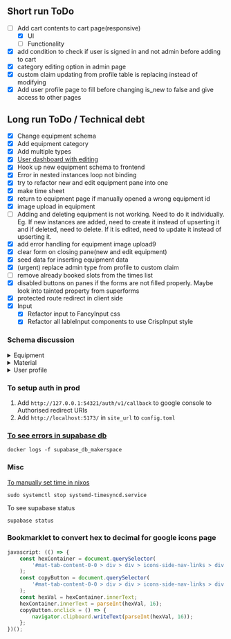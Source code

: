 ## Short run ToDo

- [ ] Add cart contents to cart page(responsive)
  - [x] UI
  - [ ] Functionality
- [x] add condition to check if user is signed in and not admin before adding to cart
- [x] category editing option in admin page
- [x] custom claim updating from profile table is replacing instead of modifying
- [x] Add user profile page to fill before changing is_new to false and give access to other pages

## Long run ToDo / Technical debt

- [x] Change equipment schema
- [x] Add equipment category
- [x] Add multiple types
- [x] [User dashboard with editing](https://supabase.com/docs/guides/getting-started/tutorials/with-sveltekit?language=ts)
- [x] Hook up new equipment schema to frontend
- [x] Error in nested instances loop not binding
- [x] try to refactor new and edit equipment pane into one
- [x] make time sheet
- [x] return to equipment page if manually opened a wrong equipment id
- [x] image upload in equipment
- [ ] Adding and deleting equipment is not working. Need to do it individually. Eg. If new instances are added, need to create it instead of upserting it and if deleted, need to delete. If it is edited, need to update it instead of upserting it.
- [x] add error handling for equipment image upload9
- [x] clear form on closing pane(new and edit equipment)
- [x] seed data for inserting equipment data
- [x] (urgent) replace admin type from profile to custom claim
- [ ] remove already booked slots from the times list
- [x] disabled buttons on panes if the forms are not filled properly. Maybe look into tainted property from superforms
- [x] protected route redirect in client side
- [x] Input
  - [x] Refactor input to FancyInput css
  - [x] Refactor all lableInput components to use CrispInput style

### Schema discussion

<details>
<summary>Equipment</summary>
For each equipment

- *Generic Name eg: 3d printer
- *make and model
- *description
- *image
- videos

For each item

- *name
- *description
- *cost
- manuals
- status: operational, down-for-maintenance, out-of-service

Equipment categories (as editable)

- 3d printer
- CNC (laser cutter)
- welding
- Hand power tools
- hand tools
- Design station
- testing eqquipment
- PCB design
- standalone Power tools
</details>

<details>
<summary>Material</summary>

Electronic repository (loanables)

- *quantity
- *make and model
- *loaned quantity
- *image
- description

Material repository (consumables)

- *name
- *quantity
- *dimensions
  - *type: length, area, volume, breadths
  - *value
  - *unit: need the list of possible units
- description
</details>

<details>
<summary>User profile</summary>
- name
- mobile
- departments
- branch
- roll num
- email
- year
- clubs they are part of

</details>

### To setup auth in prod

1. Add `http://127.0.0.1:54321/auth/v1/callback` to google console to Authorised redirect URIs
2. Add `http://localhost:5173/` in `site_url` to `config.toml`

### [To see errors in supabase db](https://github.com/supabase/cli/issues/271#issuecomment-1661981609)

```
docker logs -f supabase_db_makerspace
```

### Misc

[To manually set time in nixos](https://discourse.nixos.org/t/manually-set-date-and-time-on-nixos/13016)

```
sudo systemctl stop systemd-timesyncd.service
```

To see supabase status

```
supabase status
```

### Bookmarklet to convert hex to decimal for google icons page

```js
javascript: (() => {
	const hexContainer = document.querySelector(
		'#mat-tab-content-0-0 > div > div > icons-side-nav-links > div > figure:nth-child(4) > div > gf-code-snippet > div > div.code-snippet__content > div'
	);
	const copyButton = document.querySelector(
		'#mat-tab-content-0-0 > div > div > icons-side-nav-links > div > figure:nth-child(4) > div > gf-code-snippet > div > div.code-snippet__copy-button > copy-button > button'
	);
	const hexVal = hexContainer.innerText;
	hexContainer.innerText = parseInt(hexVal, 16);
	copyButton.onclick = () => {
		navigator.clipboard.writeText(parseInt(hexVal, 16));
	};
})();
```
